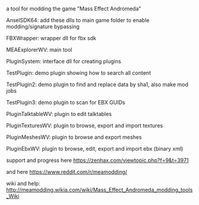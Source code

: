 a tool for modding the game "Mass Effect Andromeda"


AnselSDK64: add these dlls to main game folder to enable modding/signature bypassing

FBXWrapper: wrapper dll for fbx sdk

MEAExplorerWV: main tool

PluginSystem: interface dll for creating plugins

TestPlugin: demo plugin showing how to search all content

TestPlugin2: demo plugin to find and replace data by sha1, also make mod jobs

TestPlugin3: demo plugin to scan for EBX GUIDs

PluginTalktableWV: plugin to edit talktables

PluginTexturesWV: plugin to browse, export and import textures

PluginMeshesWV: plugin to browse and export meshes

PluginEbxWV: plugin to browse, edit, export and import ebx (binary xml)


support and progress here https://zenhax.com/viewtopic.php?f=9&t=3971 

and here https://www.reddit.com/r/meamodding/

wiki and help: http://meamodding.wikia.com/wiki/Mass_Effect_Andromeda_modding_tools_Wiki
